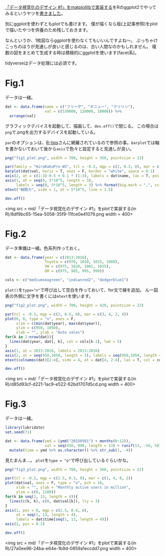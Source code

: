 
[「データ視覚化のデザイン #1」をmatplotlibで実装する](https://qiita.com/skotaro/items/cdb0732ad1ad2a4b6236)をRのggplot2でやってみるというヤツを[書きました](https://qiita.com/kilometer/items/f3e1d6e900f0be737404)。

別にggplotを使わずともplotでも書けます。
僕が描くなら版(上記事参照)をplotで描いたやつを供養のため残しておきます。

なんというか、1枚図ならggplotを使わなくてもいいんですよね〜。
ぶっちゃけこっちのほうが見通しが良いと感じるのは、古い人間なのかもしれません。
複数の図をまとめて生成する時は積極的にggplotを使います(facet系)。

tidyverseはデータ処理には必須です。

# Fig.1

データは一緒。

```r
dat <- data.frame(name = c("フリーザ", "ギニュー", "クリリン"),
                  val = c(530000, 120000, 10000)) %>% 
  arrange(val)
```

グラフィックデバイスを起動して、描画して、`dev.off()`で閉じる。
この場合は`png`で.pngを出力するデバイスを起動している。

`par`のオプションは、[R-tips](http://cse.naro.affrc.go.jp/takezawa/r-tips/r.html)さんに網羅されているので参照の事。`barplot`では軸を書かないでおいて後から`axis`で色々と設定すると見通しが良い。

```r
png("fig1_plot.png", width = 700, height = 350, pointsize = 22)

par(family = "HiraKakuPro-W3", tcl = -0.2, mgp = c(2, 0.3, 0), mar = c(3, 5, 1, 1))
barplot(dat$val, horiz = T, axes = F, border = "white", space = 0.1)
axis(2, at = c(1:3)-0.5 + 0.1 * (1:3), labels = dat$name, las = T, pos = 0, col = "white")
axis(1, at = seq(0, 5*10^5, length = 3), 
     labels = seq(0, 5*10^5, length = 3) %>% format(big.mark = ",", scientific = F))
mtext("戦闘力", side = 1, at = 5*10^5, line = 1.5)

dev.off()
```

<img src = md/「データ視覚化のデザイン #1」をplotで実装する(in R)/8df9bc65-15ea-5058-35f9-11fce0e41079.png width = 400>


# Fig.2

データ準備は一緒。色系列作っておく。

```r
dat <- data.frame(year = c(2013:2016),
                  Toyota = c(970, 1010, 1015, 1008),
                  VW = c(975, 1020, 1002, 1035),
                  GM = c(975, 985, 995, 999)) 

cols <- c("mediumseagreen", "indianred2", "dodgerblue1")
```

`plot()`を`type="n"`で呼び出して空白を作っておいて、for文で線を追加。
んー図表の外側に文字を書くには`mtext`を使います。

```r
png("fig2_plot.png", width = 700, height = 420, pointsize = 22)

par(tcl = -0.3, mgp = c(2, 0.5, 0), mar = c(3, 4, 2, 4))
plot(0, 0, type = "n", axes = F,
     xlim = c(min(dat$year), max(dat$year)), 
     ylim = c(950, 1050),
     xlab = "", ylab = "Auto sales")
for(k in 2:nrow(dat)){
  lines(dat$year, dat[, k], col = cols[k-1], lwd = 5)
}
axis(1, at = 2013:2016, labels = 2013:2016)
axis(2, at = seq(950,1050, length = 3), labels = seq(950,1050, length = 3))
mtext(colnames(dat)[2:4], side = 4, at = dat[4, 2:4], las = T, col = cols)

dev.off()
```

<img src = md/「データ視覚化のデザイン #1」をplotで実装する(in R)/d85d93cf-d221-1ac9-e522-62bd1707d5cd.png width = 400>



# Fig.3

データは一緒。

```r
library(lubridate)
set.seed(71)

dat <- data.frame(ymd = (ymd("20150501") + months(0:12)),
                  val = seq(450, 990, length = 13) + runif(13, -50, 50)) %>% 
  mutate(time = ymd %>% as.character() %>% str_sub(1, -4))
```

見たまんま...。
`plot`を`type = "o"`で呼び出しているぐらいかな。

```r
png("fig3_plot.png", width = 700, height = 560, pointsize = 22)

par(tcl = -0.2, mgp = c(2.5, 0.3, 0), mar = c(1, 4, 0, 2))
plot(dat$val, axes = F, type = "o", pch = 16,
     xlab = "", ylab = "Monthly active users in million",
     ylim = c(0, 1100))
for(k in seq(1, 13, length = 4)){
  lines(c(k, k), c(0, dat$val[k]), lty = 3)
}
axis(1, pos = 0, mgp = c(2.5, 0.4, 0),
     at = seq(1, 13, length = 4), 
     labels = dat$time[seq(1, 13, length = 4)])
axis(2, pos = 0.2)

dev.off()
```
<img src = md/「データ視覚化のデザイン #1」をplotで実装する(in R)/27a0ee96-24ba-e64e-1b9d-0859a1eccdd7.png width = 400>



